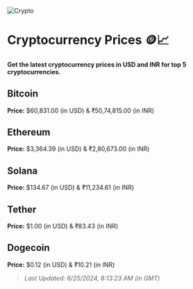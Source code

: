 
![Crypto](https://www.techguide.com.au/wp-content/uploads/2020/11/crypto3.jpeg)

# Cryptocurrency Prices 🪙📈

#### Get the latest cryptocurrency prices in USD and INR for top 5 cryptocurrencies.

## Bitcoin

**Price:** $60,831.00 (in USD) & ₹50,74,815.00 (in INR)

## Ethereum

**Price:** $3,364.39 (in USD) & ₹2,80,673.00 (in INR)

## Solana

**Price:** $134.67 (in USD) & ₹11,234.61 (in INR)

## Tether

**Price:** $1.00 (in USD) & ₹83.43 (in INR)

## Dogecoin

**Price:** $0.12 (in USD) & ₹10.21 (in INR)

> _Last Updated: 6/25/2024, 8:13:23 AM (in GMT)_
